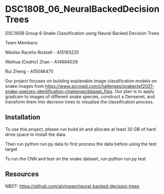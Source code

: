 # DSC180B_06_NeuralBackedDecisionTrees
DSC180B Group 6 Snake Classification using Neural Backed Decision Trees

Team Members:

Nikolas Racelis-Russell - A15193225

Weihua (Cedric) Zhao - A14684029 

Rui Zheng - A15046475

Our project focuses on building explanable image classification models on snake images from https://www.aicrowd.com/challenges/snakeclef2021-snake-species-identification-challenge/dataset_files. Our plan is to apply gradcam to images of different snake species, construct a Densenet, and transform them into decision trees to visualize the classification process. 

## Installation

To use this project, please run build.sh and allocate at least 30 GB of hard drive space to install the data.

Then run python run.py data to first process the data before using the test target

To run the CNN and test on the snake dataset, run python run.py test

## Resources

NBDT: https://github.com/alvinwan/neural-backed-decision-trees
